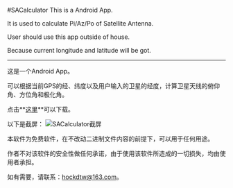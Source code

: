 #SACalculator
This is a Android App.

It is used to calculate Pi/Az/Po of Satellite Antenna.

User should use this app outside of house.

Because current longitude and latitude will be got.

--------------------------
这是一个Android App。

可以根据当前GPS的经、纬度以及用户输入的卫星的经度，计算卫星天线的俯仰角、方位角和极化角。

点击**[这里](https://github.com/titron/SACalculator/blob/master/SACalculator.apk)**可以下载。


以下是截屏：
![SACalculator截屏](https://coding.net/u/titron/p/SACalculator/git/raw/master/Screenshot_SACalculator.png)


本软件为免费软件，在不改动二进制文件内容的前提下，可以用于任何用途。

作者不对该软件的安全性做任何承诺，由于使用该软件所造成的一切损失，均由使用者承担。


如有需要，请联系：hockdtw@163.com。


